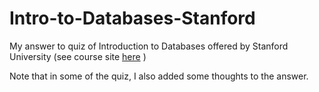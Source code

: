 # Intro-to-Databases-Stanford
My answer to quiz of Introduction to Databases offered by Stanford University (see course site [here](https://lagunita.stanford.edu/courses/Engineering/db/2014_1/info) )

Note that in some of the quiz, I also added some thoughts to the answer.
